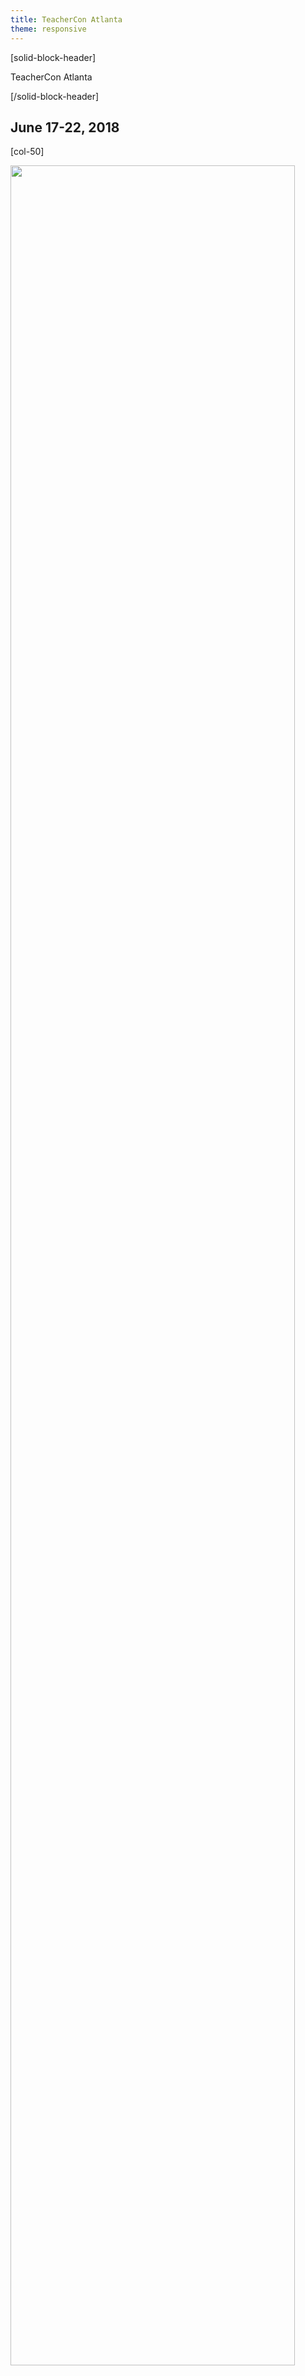 ```yaml
---
title: TeacherCon Atlanta
theme: responsive
---
```

<a id="top"></a>

[solid-block-header]

TeacherCon Atlanta

[/solid-block-header]
## June 17-22, 2018

[col-50]

<p align="left"><img src="/images/ATL.jpg" width="95%"></p> 

[/col-50]

[col-50]

## **What is TeacherCon?**

TeacherCon is an intensive, hands-on, in-person workshop providing foundational experiences with computer science and the Code.org suite of tools. The five-day workshop is the primary capacity building experience for educators gearing up to teach their first year of CS Discoveries or CS Principles. 

Over the course of the week, you will join with hundreds of teachers from across the country to explore the curriculum and tools, consider and experiment with specific classroom management and teaching strategies, and build a local community with teachers who are also implementing Code.org courses.

[/col-50]

<div style="clear: both;"></div>

<hr/>

## **Travel, Hotel, and Conference Expense Information**

<details>
<summary>**Hotel Information**</summary>
  <p>
  <br>
TeacherCon accomodations as well as all conference sessions will take place at:

<a href="http://www.starwoodhotels.com/sheraton/property/photos/gallery.html?propertyID=1144", target=_"blank"><Sheraton Atlanta Downtown</a>
<br> 165 Courtland Street NE
<br> Atlanta, GA 30303
  
</p>
</details>

<details>
<summary>**Should I book my own travel to TeacherCon?**</summary>
  <p>
  <br>
  **Please DO NOT make travel or lodging arrangements before we send you travel booking details.** You will receive an email from us approximately seven weeks ahead of your scheduled TeacherCon with detailed information about how to book your flight through our travel system, Egencia. 
  
We also have a room set aside for you at our conference hotel, so you don’t need to make a reservation.

</p>
</details>

<details>
<summary>**What if I choose to drive to TeacherCon?**</summary>
  <p>
  <br>
If you choose to drive to TeacherCon instead of fly, and are driving over 25 miles one-way, you will receive a $150 gift card to help cover the cost of mileage. **No additional reimbursements will be provided for driving**.
</p>
</details>

<details>
<summary>**Will I need additional transportation once I arrive at TeacherCon?**</summary>
  <p>
  <br>
You will not need to rent a vehicle while at TeacherCon since all conference sessions and meals will take place on site at the hotel. If your Regional Event is off-site, transportation options will be provided. If you are flying, you will need to arrange your own transportation to and from the airport (ex: SuperShuttle, ride share or taxi). Plan to pay for this upfront but we will provide you a gift card that will cover the cost once you arrive at the hotel. (see expenses covered for details, below).
</p>
</details>

<details>
<summary>**Can I share a ride from the airport to the hotel with fellow TeacherCon attendees?**</summary>
  <p>
  <br>
For privacy reasons, Code.org is not able to share attendee contact information, but you're welcome to meet up with each other at the airport and ride together to the hotel. If you'd like to share a ride, our suggestion is to join a group meeting every 30 minutes between 10 am and 4:30 pm at any of the <a href="http://www.atl.com/rideshare" target=_"blank">rideshare pickup locations at ATL Hartsfield-Jackson</a>. Then order a taxi, Uber, or Lyft together. **Please note that Code.org staff will not be at the meeting location.** When you get to the pickup location, make sure to ask others nearby if they are part of TeacherCon.
</p> 
</details>

<details>
<summary>**What expenses are covered during TeacherCon?**</summary>
  <p>
  <br>
Code.org will pay for relevant travel, accommodation and meal expenses for your summer conference. 

**These include:**

* Flights to and from your assigned TeacherCon Location **OR** mileage gift card for attendees driving over 25 miles one-way.
* A room for you at the hotel -- No need to make a reservation, we have booked this for you!
* Catered breakfast, lunch, and snacks, Monday through Friday; dinner on Sunday and Wednesday

All participants will receive a $300 gift card upon their arrival to cover any additional expenses such as meals we do not provide, and other travel-related incidentals such as baggage fees, parking, taxis, public transportation, etc. No additional reimbursements will be provided to attendees or districts.
</p>
</details>

## **What to Bring**
<details>
  <summary>**What kinds of clothing should I pack?**</summary>
  <p>
  <br>
We encourage **business casual** attire during TeacherCon. All our conference sessions are indoors, and air conditioning is usually cool in hotels. We recommend that you bring layers if you get cold easily in air conditioned rooms. You can expect outside temperatures to be quite warm during the day. If you plan to venture outdoors during your free time, be sure to check the local forecast and plan accordingly!
</p>
</details>

<details>
<summary>**What devices will I need to bring?**</summary>
  <p>
  <br>
**Don't forget to bring your own laptop/Chromebook and charger, as well as any adapters.** If you’re bringing a school or district owned laptop/Chromebook, please make sure you have administrator permissions.

_At this time, our CS Discoveries and Principles courses are not optimized for tablets, so **we do not recommend bringing a tablet as your primary device** to this event._

Please note that Code.org will not have extra devices on hand for participants to borow.

</p>
</details>

## **Agenda**
<details>
  <summary>**Schedule for the Week**</summary>
  <p>
<p align="left"><img src="/images/teachercon-schedule.png" width="80%"></p>

</p>
</details>

<details>
<summary>**Will I have any free time?**</summary>
  <p>
  <br>
Of course! Sessions end each day at 4:30pm, which leaves plenty of time in the evenings to explore the area and spend time with the folks you meet throughout the day. In addition, we ask that you join our Sunday and Wednesday evening events, as these are important opportunities to connect with your fellow educators and build community. Otherwise, your evenings are free!
</p>
</details>

<details>
<summary>**What if I can't attend for the full week?**</summary>
  <p>
  <br>
We expect you to attend for the full conference. Make plans to be with us from Registration on Sunday afternoon through the Closing Ceremonies on Friday afternoon to ensure that you receive the full training experience. We would love to have local teachers join us for registration and the Kick-Off dinner on Sunday evening. If you are not able to attend the dinner on Sunday evening, please plan to join us Monday morning by 8:00am to have time to register before sessions begin at 8:30am. If you have any concerns, please let us know at
[teacher@code.org](mailto:teacher@code.org).
</p>
</details>

<a id="previous"></a>
## **Previous Email Updates**
This section will be updated as emails are sent for this event.

<a id="prework"></a>
## **Prework**
<details>
<summary>**CS Discoveries**</summary>
 <p>
 <br>
More information coming soon!
</details>

<details>
<summary>**CS Principles**</summary>
 <p>
 <br>
More information coming soon!
</details>

<a id="who"></a>
## **Who's Who at TeacherCon?**
<details>
<summary>**Code.org Staff**</summary>
 <p>
 <br>
More information coming soon!
</details>

<details>
<summary>**Session Lead Facilitators**</summary>
 <p>
 <br>
More information coming soon!
</details>

<details>
<summary>**Regional Partners**</summary>
 <p>
 <br>
More information coming soon!
</p>
</details>

## **Contact Us**
Check out our <a href="https://docs.google.com/document/d/1kyf-LMuqZx3Jne-q-Ce8MOaWJQm67VekO_kYKr9EFPQ/edit#", target=_"blank">FAQ's!</a>

Still can't find what you're looking for? Email us at: [teacher@code.org](mailto:teacher@code.org). 


[**Back to the top**](#top)
<br/>

  
